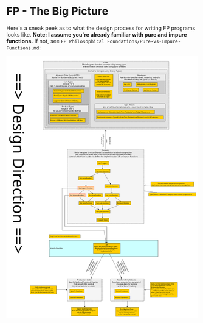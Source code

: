 # FP - The Big Picture

Here's a sneak peek as to what the design process for writing FP programs looks like. **Note: I assume you're already familiar with pure and impure functions.** If not, see `FP Philosophical Foundations/Pure-vs-Impure-Functions.md`:

![FP--Big Picture](./assets/FP--Big-Picture.svg)
